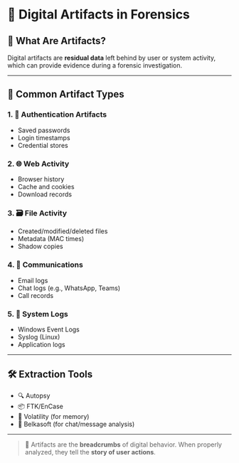 # 🧾 Digital Artifacts in Forensics

## 🧠 What Are Artifacts?

Digital artifacts are **residual data** left behind by user or system activity, which can provide evidence during a forensic investigation.

---

## 📂 Common Artifact Types

### 1. 🔑 Authentication Artifacts
- Saved passwords
- Login timestamps
- Credential stores

### 2. 🌐 Web Activity
- Browser history
- Cache and cookies
- Download records

### 3. 🗃️ File Activity
- Created/modified/deleted files
- Metadata (MAC times)
- Shadow copies

### 4. 💬 Communications
- Email logs
- Chat logs (e.g., WhatsApp, Teams)
- Call records

### 5. 💽 System Logs
- Windows Event Logs
- Syslog (Linux)
- Application logs

---

## 🛠️ Extraction Tools

- 🔍 Autopsy
- 📦 FTK/EnCase
- 🧪 Volatility (for memory)
- 💬 Belkasoft (for chat/message analysis)

---

> 🎯 Artifacts are the **breadcrumbs** of digital behavior. When properly analyzed, they tell the **story of user actions**.
